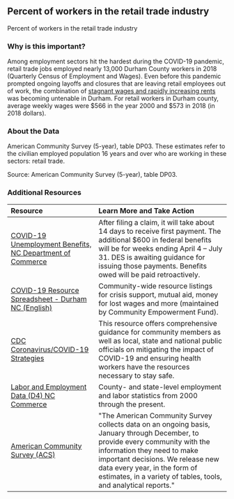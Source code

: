 ## Percent of workers in the retail trade industry
Percent of workers in the retail trade industry

### Why is this important?
Among employment sectors hit the hardest during the COVID-19 pandemic, retail trade jobs employed nearly 13,000 Durham County workers in 2018 (Quarterly Census of Employment and Wages). Even before this pandemic prompted ongoing layoffs and closures that are leaving retail employees out of work, the combination of [stagnant wages and rapidly increasing rents](https://dataworks-nc.org/wp-content/uploads/retail_food_wages_durham_2-scaled.jpg) was becoming untenable in Durham. For retail workers in Durham county, average weekly wages were $566 in the year 2000 and $573 in 2018 (in 2018 dollars). 

### About the Data
American Community Survey (5-year), table DP03. These estimates refer to the civilian employed population 16 years and over who are working in these sectors: retail trade.
 

Source: American Community Survey (5-year), table DP03. 

### Additional Resources

|Resource | Learn More and Take Action | 
|:--- | :--- |
|[COVID-19 Unemployment Benefits, NC Department of Commerce](https://des.nc.gov/need-help/covid-19-nc-unemployment-insurance-information) | After filing a claim, it will take about 14 days to receive first payment. The additional $600 in federal benefits will be for weeks ending April 4 – July 31. DES is awaiting guidance for issuing those payments. Benefits owed will be paid retroactively. 
|[COVID-19 Resource Spreadsheet - Durham NC (English)](https://docs.google.com/spreadsheets/d/1oASQ_jeqC578BvcTtRLv7mj59TVJlR3Mx1LSTXaNpr0/edit?ts=5e729f53#gid=1951918941)| Community-wide resource listings for crisis support, mutual aid, money for lost wages and more (maintained by Community Empowerment Fund).
|[CDC Coronavirus/COVID-19 Strategies](https://www.cdc.gov/coronavirus/2019-ncov/hcp/ppe-strategy/face-masks.html) | This resource offers comprehensive guidance for community members as well as local, state and national public officials on mitigating the impact of COVID-19 and ensuring health workers have the resources necessary to stay safe.
|[Labor and Employment Data (D4) NC Commerce](https://d4.nccommerce.com/) | County- and state-level employment and labor statistics from 2000 through the present.
|[American Community Survey (ACS)](https://www.census.gov/acs/www/) | "The American Community Survey collects data on an ongoing basis, January through December, to provide every community with the information they need to make important decisions. We release new data every year, in the form of estimates, in a variety of tables, tools, and analytical reports."



